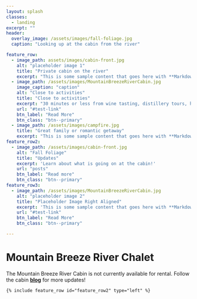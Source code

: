 ```yaml
---
layout: splash
classes:
  - landing
excerpt: ""
header:
  overlay_image: /assets/images/fall-foliage.jpg
  caption: "Looking up at the cabin from the river"

feature_row:
  - image_path: assets/images/cabin-front.jpg
    alt: "placeholder image 1"
    title: "Private cabin on the river"
    excerpt: "This is some sample content that goes here with **Markdown** formatting."
  - image_path: /assets/images/MountainBreezeRiverCabin.jpg
    image_caption: "caption"
    alt: "Close to activities"
    title: "Close to activities"
    excerpt: "30 minutes or less from wine tasting, distillery tours, hiking, kayaking, climbing, Virginia's only 3 Michelin Starred restaurant, and more."
    url: "#test-link"
    btn_label: "Read More"
    btn_class: "btn--primary"
  - image_path: /assets/images/campfire.jpg
    title: "Great family or romantic getaway"
    excerpt: "This is some sample content that goes here with **Markdown** formatting."
feature_row2:
  - image_path: /assets/images/cabin-front.jpg
    alt: "Fall Foliage"
    title: "Updates"
    excerpt: 'Learn about what is going on at the cabin!'
    url: "posts"
    btn_label: "Read more"
    btn_class: "btn--primary"
feature_row3:
  - image_path: /assets/images/MountainBreezeRiverCabin.jpg
    alt: "placeholder image 2"
    title: "Placeholder Image Right Aligned"
    excerpt: 'This is some sample content that goes here with **Markdown** formatting. Right aligned with `type="right"`'
    url: "#test-link"
    btn_label: "Read More"
    btn_class: "btn--primary"

---
```


# Mountain Breeze River Chalet

The Mountain Breeze River Cabin is not currently available for rental. Follow the cabin **[blog](blog)** for more updates!

    {% include feature_row id="feature_row2" type="left" %}

<!--
* Looking for mountain lodging?
* Yearn for the peacefulness of the Shenandoah River?
* Searching for a secluded place for your honeymoon?
* How about a special anniversary get-away?
* Or, do you just need some relaxation time?
* Want to do some fishing?
* Visit nearby Blue Ridge Wineries?
* Relax in a hot tub under the stars?

Our cabin is the PERFECT place to enjoy the beauty and splendor of the Blue Ridge Mountains and the Shenandoah River.
-->

